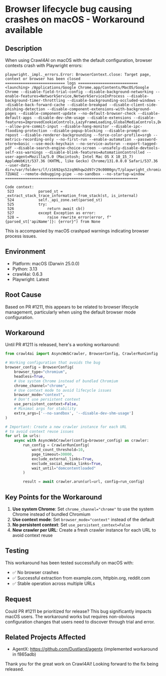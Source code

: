 # Browser lifecycle bug causing crashes on macOS - Workaround available

## Description

When using Crawl4AI on macOS with the default configuration, browser contexts crash with Playwright errors:

```
playwright._impl._errors.Error: BrowserContext.close: Target page, context or browser has been closed
=========================== logs ===========================
<launching> /Applications/Google Chrome.app/Contents/MacOS/Google Chrome --disable-field-trial-config --disable-background-networking --enable-features=NetworkService,NetworkServiceInProcess --disable-background-timer-throttling --disable-backgrounding-occluded-windows --disable-back-forward-cache --disable-breakpad --disable-client-side-phishing-detection --disable-component-extensions-with-background-pages --disable-component-update --no-default-browser-check --disable-default-apps --disable-dev-shm-usage --disable-extensions --disable-features=ImprovedCookieControls,LazyFrameLoading,GlobalMediaControls,DestroyProfileOnBrowserClose,MediaRouter,DialMediaRouteProvider,AcceptCHFrame,AutoExpandDetailsElement,CertificateTransparencyComponentUpdater,AvoidUnnecessaryBeforeUnloadCheckSync,Translate,HttpsUpgrades,PaintHolding,ThirdPartyStoragePartitioning,LensOverlay,PlzDedicatedWorker --allow-pre-commit-input --disable-hang-monitor --disable-ipc-flooding-protection --disable-popup-blocking --disable-prompt-on-repost --disable-renderer-backgrounding --force-color-profile=srgb --metrics-recording-only --no-first-run --enable-automation --password-store=basic --use-mock-keychain --no-service-autorun --export-tagged-pdf --disable-search-engine-choice-screen --unsafely-disable-devtools-self-xss-warnings --disable-blink-features=AutomationControlled --user-agent=Mozilla/5.0 (Macintosh; Intel Mac OS X 10_15_7) AppleWebKit/537.36 (KHTML, like Gecko) Chrome/131.0.0.0 Safari/537.36 --user-data-dir=/var/folders/lf/z1692qs52zq96hqw2d97r29c0000gn/T/playwright_chromiumdev_profile-7ZUAUZ --remote-debugging-pipe --no-sandbox --no-startup-window
============================================================

Code context:
 523           parsed_st = _extract_stack_trace_information_from_stack(st, is_internal)
 524           self._api_zone.set(parsed_st)
 525           try:
 526               return await cb()
 527           except Exception as error:
 528 →             raise rewrite_error(error, f"{parsed_st['apiName']}: {error}") from None
```

This is accompanied by macOS crashpad warnings indicating browser process issues.

## Environment

- Platform: macOS (Darwin 25.0.0)
- Python: 3.13
- crawl4ai: 0.6.3
- Playwright: Latest

## Root Cause

Based on PR #1211, this appears to be related to browser lifecycle management, particularly when using the default browser mode configuration.

## Workaround

Until PR #1211 is released, here's a working workaround:

```python
from crawl4ai import AsyncWebCrawler, BrowserConfig, CrawlerRunConfig

# Working configuration that avoids the bug
browser_config = BrowserConfig(
    browser_type="chromium",
    headless=True,
    # Use system Chrome instead of bundled Chromium
    chrome_channel="chrome",
    # Use context mode to avoid lifecycle issues
    browser_mode="context",
    # Don't use persistent context
    use_persistent_context=False,
    # Minimal args for stability
    extra_args=['--no-sandbox', '--disable-dev-shm-usage']
)

# Important: Create a new crawler instance for each URL
# to avoid context reuse issues
for url in urls:
    async with AsyncWebCrawler(config=browser_config) as crawler:
        run_config = CrawlerRunConfig(
            word_count_threshold=10,
            page_timeout=30000,
            exclude_external_links=True,
            exclude_social_media_links=True,
            wait_until="domcontentloaded"
        )

        result = await crawler.arun(url=url, config=run_config)
```

## Key Points for the Workaround

1. **Use system Chrome**: Set `chrome_channel="chrome"` to use the system Chrome instead of bundled Chromium
2. **Use context mode**: Set `browser_mode="context"` instead of the default
3. **No persistent context**: Set `use_persistent_context=False`
4. **New crawler per URL**: Create a fresh crawler instance for each URL to avoid context reuse

## Testing

This workaround has been tested successfully on macOS with:
- ✅ No browser crashes
- ✅ Successful extraction from example.com, httpbin.org, reddit.com
- ✅ Stable operation across multiple URLs

## Request

Could PR #1211 be prioritized for release? This bug significantly impacts macOS users. The workaround works but requires non-obvious configuration changes that users need to discover through trial and error.

## Related Projects Affected

- AgentX: https://github.com/Dustland/agentx (implemented workaround in f865adb)

Thank you for the great work on Crawl4AI! Looking forward to the fix being released.
